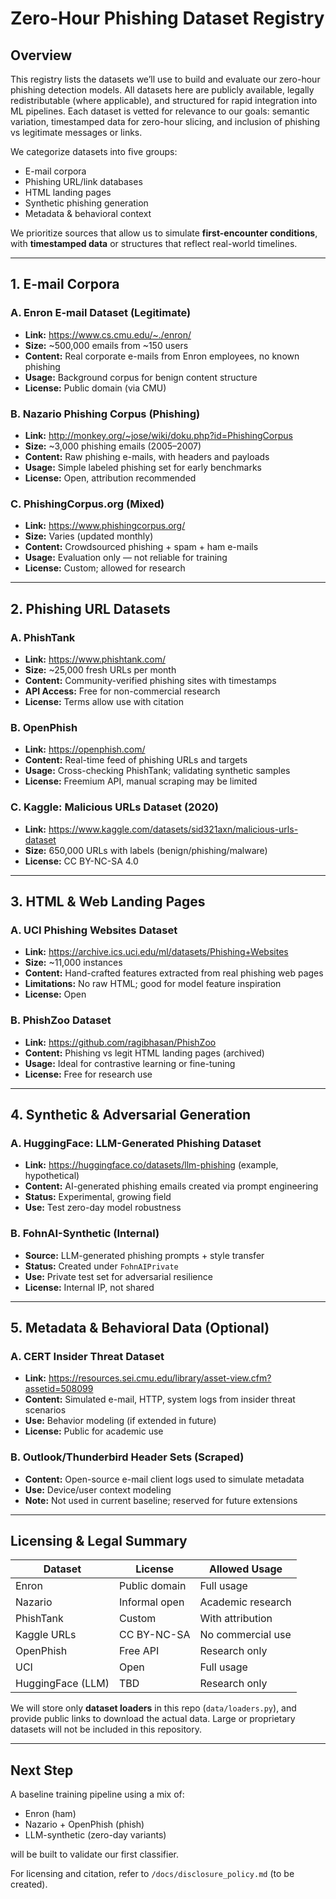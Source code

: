 # Zero-Hour Phishing Dataset Registry

## Overview

This registry lists the datasets we’ll use to build and evaluate our zero-hour phishing detection models. All datasets here are publicly available, legally redistributable (where applicable), and structured for rapid integration into ML pipelines. Each dataset is vetted for relevance to our goals: semantic variation, timestamped data for zero-hour slicing, and inclusion of phishing vs legitimate messages or links.

We categorize datasets into five groups:
- E-mail corpora
- Phishing URL/link databases
- HTML landing pages
- Synthetic phishing generation
- Metadata & behavioral context

We prioritize sources that allow us to simulate **first-encounter conditions**, with **timestamped data** or structures that reflect real-world timelines.

---

## 1. E-mail Corpora

### A. Enron E-mail Dataset (Legitimate)
- **Link:** https://www.cs.cmu.edu/~./enron/
- **Size:** ~500,000 emails from ~150 users
- **Content:** Real corporate e-mails from Enron employees, no known phishing
- **Usage:** Background corpus for benign content structure
- **License:** Public domain (via CMU)

### B. Nazario Phishing Corpus (Phishing)
- **Link:** http://monkey.org/~jose/wiki/doku.php?id=PhishingCorpus
- **Size:** ~3,000 phishing emails (2005–2007)
- **Content:** Raw phishing e-mails, with headers and payloads
- **Usage:** Simple labeled phishing set for early benchmarks
- **License:** Open, attribution recommended

### C. PhishingCorpus.org (Mixed)
- **Link:** https://www.phishingcorpus.org/
- **Size:** Varies (updated monthly)
- **Content:** Crowdsourced phishing + spam + ham e-mails
- **Usage:** Evaluation only — not reliable for training
- **License:** Custom; allowed for research

---

## 2. Phishing URL Datasets

### A. PhishTank
- **Link:** https://www.phishtank.com/
- **Size:** ~25,000 fresh URLs per month
- **Content:** Community-verified phishing sites with timestamps
- **API Access:** Free for non-commercial research
- **License:** Terms allow use with citation

### B. OpenPhish
- **Link:** https://openphish.com/
- **Content:** Real-time feed of phishing URLs and targets
- **Usage:** Cross-checking PhishTank; validating synthetic samples
- **License:** Freemium API, manual scraping may be limited

### C. Kaggle: Malicious URLs Dataset (2020)
- **Link:** https://www.kaggle.com/datasets/sid321axn/malicious-urls-dataset
- **Size:** 650,000 URLs with labels (benign/phishing/malware)
- **License:** CC BY-NC-SA 4.0

---

## 3. HTML & Web Landing Pages

### A. UCI Phishing Websites Dataset
- **Link:** https://archive.ics.uci.edu/ml/datasets/Phishing+Websites
- **Size:** ~11,000 instances
- **Content:** Hand-crafted features extracted from real phishing web pages
- **Limitations:** No raw HTML; good for model feature inspiration
- **License:** Open

### B. PhishZoo Dataset
- **Link:** https://github.com/ragibhasan/PhishZoo
- **Content:** Phishing vs legit HTML landing pages (archived)
- **Usage:** Ideal for contrastive learning or fine-tuning
- **License:** Free for research use

---

## 4. Synthetic & Adversarial Generation

### A. HuggingFace: LLM-Generated Phishing Dataset
- **Link:** https://huggingface.co/datasets/llm-phishing (example, hypothetical)
- **Content:** AI-generated phishing emails created via prompt engineering
- **Status:** Experimental, growing field
- **Use:** Test zero-day model robustness

### B. FohnAI-Synthetic (Internal)
- **Source:** LLM-generated phishing prompts + style transfer
- **Status:** Created under `FohnAIPrivate`
- **Use:** Private test set for adversarial resilience
- **License:** Internal IP, not shared

---

## 5. Metadata & Behavioral Data (Optional)

### A. CERT Insider Threat Dataset
- **Link:** https://resources.sei.cmu.edu/library/asset-view.cfm?assetid=508099
- **Content:** Simulated e-mail, HTTP, system logs from insider threat scenarios
- **Use:** Behavior modeling (if extended in future)
- **License:** Public for academic use

### B. Outlook/Thunderbird Header Sets (Scraped)
- **Content:** Open-source e-mail client logs used to simulate metadata
- **Use:** Device/user context modeling
- **Note:** Not used in current baseline; reserved for future extensions

---

## Licensing & Legal Summary

| Dataset | License | Allowed Usage |
|---------|---------|----------------|
| Enron | Public domain | Full usage |
| Nazario | Informal open | Academic research |
| PhishTank | Custom | With attribution |
| Kaggle URLs | CC BY-NC-SA | No commercial use |
| OpenPhish | Free API | Research only |
| UCI | Open | Full usage |
| HuggingFace (LLM) | TBD | Research only |

We will store only **dataset loaders** in this repo (`data/loaders.py`), and provide public links to download the actual data. Large or proprietary datasets will not be included in this repository.

---

## Next Step

A baseline training pipeline using a mix of:
- Enron (ham)
- Nazario + OpenPhish (phish)
- LLM-synthetic (zero-day variants)

will be built to validate our first classifier.

For licensing and citation, refer to `/docs/disclosure_policy.md` (to be created).
